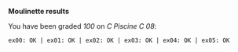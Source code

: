 **Moulinette results**

You have been graded *100* on *C Piscine C 08*:
```
ex00: OK | ex01: OK | ex02: OK | ex03: OK | ex04: OK | ex05: OK
```
